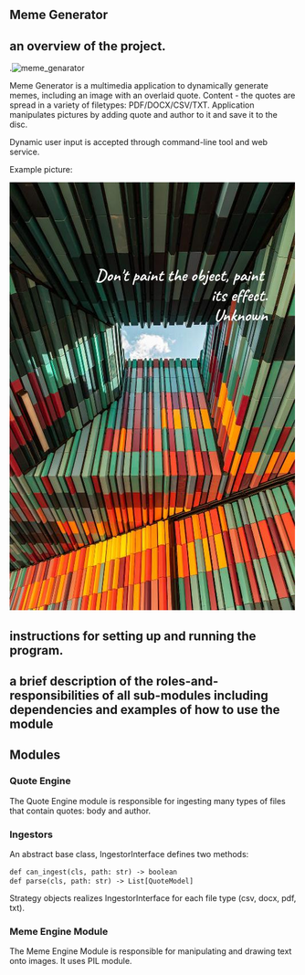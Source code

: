 ## Meme Generator

## an overview of the project.

.![meme_genarator](https://github.com/buniumasta/meme_genarator/actions/workflows/main.yml/badge.svg)

Meme Generator is a multimedia application to dynamically generate memes, including an image with an overlaid quote. Content - the quotes are spread in a variety of filetypes: PDF/DOCX/CSV/TXT. Application manipulates pictures by adding quote and author to it and save it to the disc.

Dynamic user input is accepted through command-line tool and web service.

Example picture:

![Alt text](./_data/example.jpeg?raw=true "Meme")
## instructions for setting up and running the program.


## a brief description of the roles-and-responsibilities of all sub-modules including dependencies and examples of how to use the module

## Modules
### Quote Engine
The Quote Engine module is responsible for ingesting many types of files that contain quotes: body and author.

### Ingestors
An abstract base class, IngestorInterface defines two methods:
```
def can_ingest(cls, path: str) -> boolean
def parse(cls, path: str) -> List[QuoteModel]
```
Strategy objects realizes IngestorInterface for each file type (csv, docx, pdf, txt).

### Meme Engine Module
The Meme Engine Module is responsible for manipulating and drawing text onto images. It uses PIL module.
